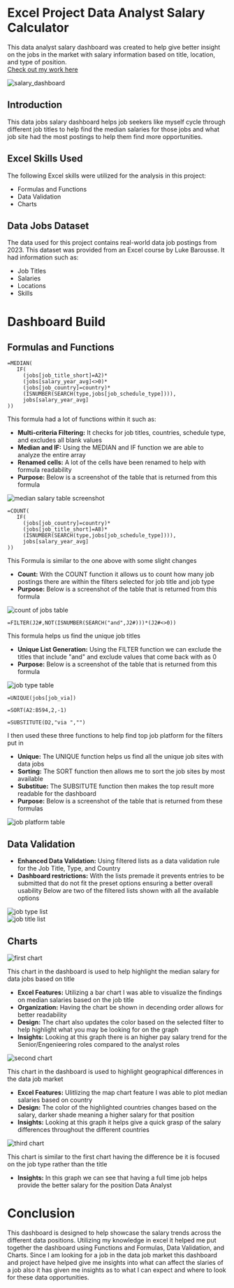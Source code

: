 # Excel Project Data Analyst Salary Calculator

 This data analyst salary dashboard was created to help give better insight on the jobs in the market with salary information based on title, location, and type of position.  
 [Check out my work here](Salary-Dashboard-Project)  
 
 ![salary_dashboard](https://github.com/user-attachments/assets/b91f6603-15d3-4507-a150-cf2c6db5d415)

## Introduction  

This data jobs salary dashboard helps job seekers like myself cycle through different job titles to help find the median salaries for those jobs and what job site had the most postings to help them find more opportunities.

## Excel Skills Used

The following Excel skills were utilized for the analysis in this project:

- Formulas and Functions
- Data Validation
- Charts

## Data Jobs Dataset

The data used for this project contains real-world data job postings from 2023. This dataset was provided from an Excel course by Luke Barousse. It had information such as:

- Job Titles
- Salaries
- Locations
- Skills

# Dashboard Build

## Formulas and Functions

```
=MEDIAN(
   IF(
     (jobs[job_title_short]=A2)*
     (jobs[salary_year_avg]<>0)*
     (jobs[job_country]=country)*
     (ISNUMBER(SEARCH(type,jobs[job_schedule_type]))),
     jobs[salary_year_avg]
))
```
This formula had a lot of functions within it such as:
- **Multi-criteria Filtering:** It checks for job titles, countries, schedule type, and excludes all blank values
- **Median and IF:** Using the MEDIAN and IF function we are able to analyze the entire array
- **Renamed cells:** A lot of the cells have been renamed to help with formula readability
- **Purpose:** Below is a screenshot of the table that is returned from this formula

![median salary table screenshot](https://github.com/user-attachments/assets/7b493d4f-9d4f-4bc7-a223-b4ce023f147d)


```
=COUNT(
   IF(
     (jobs[job_country]=country)*
     (jobs[job_title_short]=A8)*
     (ISNUMBER(SEARCH(type,jobs[job_schedule_type]))),
     jobs[salary_year_avg]
))
```
This Formula is similar to the one above with some slight changes
- **Count:** With the COUNT function it allows us to count how many job postings there are within the filters selected for job title and job type
- **Purpose:** Below is a screenshot of the table that is returned from this formula

![count of jobs table](https://github.com/user-attachments/assets/6400c449-d609-4512-854d-fc3a4fb91ba7)


```
=FILTER(J2#,NOT(ISNUMBER(SEARCH("and",J2#)))*(J2#<>0))
```
This formula helps us find the unique job titles
- **Unique List Generation:** Using the FILTER function we can exclude the titles that include "and" and exclude values that come back with as 0
- **Purpose:** Below is a screenshot of the table that is returned from this formula

![job type table](https://github.com/user-attachments/assets/8b1a9b66-05d8-40b0-9fc8-bd6dda034d16)


```
=UNIQUE(jobs[job_via])
```
```
=SORT(A2:B594,2,-1)
```
```
=SUBSTITUTE(D2,"via ","")
```

I then used these three functions to help find top job platform for the filters put in

- **Unique:** The UNIQUE function helps us find all the unique job sites with data jobs
- **Sorting:** The SORT function then allows me to sort the job sites by most available
- **Substitue:** The SUBSITUTE function then makes the top result more readable for the dashboard
- **Purpose:** Below is a screenshot of the table that is returned from these formulas

![job platform table](https://github.com/user-attachments/assets/2b51b993-def3-42d0-88eb-f3d4384b4aeb)

## Data Validation

- **Enhanced Data Validation:** Using filtered lists as a data validation rule for the Job Title, Type, and Country
- **Dashboard restrictions:** With the lists premade it prevents entries to be submitted that do not fit the preset options ensuring a better overall usability
Below are two of the filtered lists shown with all the available options

![job type list](https://github.com/user-attachments/assets/900c6e34-ff63-4d27-8382-577eefe92ae8)  
![job title list](https://github.com/user-attachments/assets/b2bdf41b-ea02-47cb-94e1-b3071f2c4af0)  

## Charts

![first chart](https://github.com/user-attachments/assets/68e000cb-c80c-4c8d-a4bc-4dc7d94e33ad)

This chart in the dashboard is used to help highlight the median salary for data jobs based on title

- **Excel Features:** Utilizing a bar chart I was able to visualize the findings on median salaries based on the job title
- **Organization:** Having the chart be shown in decending order allows for better readability
- **Design:** The chart also updates the color based on the selected filter to help highlight what you may be looking for on the graph
- **Insights:** Looking at this graph there is an higher pay salary trend for the Senior/Engenieering roles compared to the analyst roles

![second chart](https://github.com/user-attachments/assets/5c03b266-2e3c-47bf-b868-e9ce28782e75)

This chart in the dashboard is used to highlight geographical differences in the data job market

- **Excel Features:** Ulitlizing the map chart feature I was able to plot median salaries based on country
- **Design:** The color of the highlighted countries changes based on the salary, darker shade meaning a higher salary for that position
- **Insights:** Looking at this graph it helps give a quick grasp of the salary differences throughout the different countries

![third chart](https://github.com/user-attachments/assets/4fad2ef6-3599-48fc-9378-a3d5ce0d2977)

This chart is similar to the first chart having the difference be it is focused on the job type rather than the title

- **Insights:** In this graph we can see that having a full time job helps provide the better salary for the position Data Analyst

# Conclusion

This dashboard is designed to help showcase the salary trends across the different data positions. Utilizing my knowledge in excel it helped me put together the dashboard using Functions and Formulas, Data Validation, and Charts. Since I am looking for a job in the data job market this dashboard and project have helped give me insights into what can affect the slaries of a job also it has given me insights as to what I can expect and where to look for these data opportunities.












